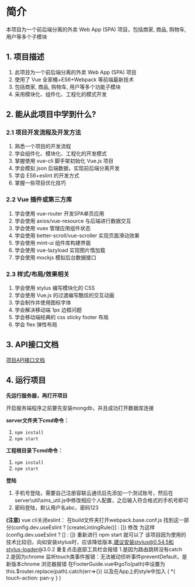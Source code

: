 # 简介

本项目为一个前后端分离的外卖 Web App (SPA) 项目，包括商家, 商品, 购物车, 用户等多个子模块

## 1. 项目描述

1. 此项目为一个前后端分离的外卖 Web App (SPA) 项目
2. 使用了 Vue 全家桶+ES6+Webpack 等前端最新技术
3. 包括商家, 商品, 购物车, 用户等多个功能子模块
4. 采用模块化、组件化、工程化的模式开发

## 2. 能从此项目中学到什么?

### 2.1 项目开发流程及开发方法

1. 熟悉一个项目的开发流程
2. 学会组件化、模块化、工程化的开发模式
3. 掌握使用 vue-cli 脚手架初始化 Vue.js 项目
4. 学会模拟 json 后端数据，实现前后端分离开发
5. 学会 ES6+eslint 的开发方式
6. 掌握一些项目优化技巧

### 2.2 Vue 插件或第三方库

1. 学会使用 vue-router 开发SPA单页应用
2. 学会使用 axios/vue-resource 与后端进行数据交互
3. 学会使用 vuex 管理应用组件状态
4. 学会使用 better-scroll/vue-scroller 实现页面滑动效果
5. 学会使用 mint-ui 组件库构建界面
6. 学会使用 vue-lazyload 实现图片惰加载
7. 学会使用 mockjs 模拟后台数据接口

### 2.3 样式/布局/效果相关

1. 学会使用 stylus 编写模块化的 CSS
2. 学会使用 Vue.js 的过渡编写酷炫的交互动画
3. 学会制作并使用图标字体
4. 学会解决移动端 1px 边框问题
5. 学会移动端经典的 css sticky footer 布局
6. 学会 flex 弹性布局

## 3. API接口文档

[项目API接口文档](https://github.com/ChenJiong-0819/WaiMai-2021/blob/master/server/API%E6%96%87%E6%A1%A3.md) 

## 4. 运行项目

**先运行服务器，再打开项目**

开启服务端程序之前要先安装mongdb，并且成功打开数据库连接

**server文件夹下cmd命令：**

1. `npm install`
2. `npm start`

**工程根目录下cmd命令：**

1. `npm install`
2. `npm start`

**登陆**

1. 手机号登陆，需要自己注册容联云通讯后先添加一个测试账号，然后在server\util\sms_util.js中修改相应个人配置，之后输入符合格式的手机号即可
2. 密码登陆，默认用户名abc，密码123

**(注意)**
  vue cli关闭eslint： 
    在build文件夹打开webpack.base.conf.js 找到这一部分(config.dev.useEslint ? [createLintingRule()] : []) 
    修改 为这样 (config.dev.useEslint ? [] : []) 重新进行 npm start 就可以了
  该项目因为使用的技术比较旧，向如安装stylus时，应该降低版本,建议安装stylus@0.54.5和stylus-loader@3.0.2
  重复点击底部工具栏会报错
    1.是因为路由跳转没有catch  
    2.是因为chrome 监听touch类事件报错：无法被动侦听事件preventDefault，是新版本chrome 浏览器报错
   在FooterGuide.vue中goTo(path)中设置为 this.$router.replace(path).catch(err=>{}) 
   以及在App上的style中加入 ( *{ touch-action: pan-y } ) 
   
